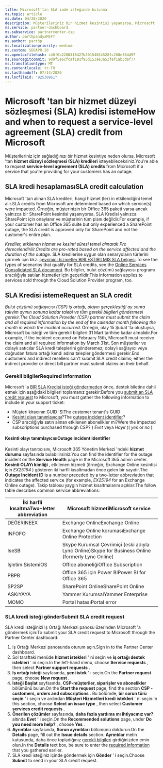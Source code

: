 ```yaml
---
title: Microsoft'tan SLA iade isteğinde bulunma
ms.topic: article
ms.date: 04/28/2020
description: Müşterileriniz bir hizmet kesintisi yaşanırsa, Microsoft 'tan bir hizmet düzeyi sözleşmesi (SLA) kredisi istemek için avantajları, kısıtlamaları ve yordamları öğrenin.
ms.service: partner-dashboard
ms.subservice: partnercenter-csp
author: parthpandyaMSFT
ms.author: parthp
ms.localizationpriority: medium
ms.custom: SEOAPR.20
ms.openlocfilehash: cb8f6b2280318427b2015403b528fc288ef64d97
ms.sourcegitcommit: 9d0f5e6cfcaf191f95d153ae3a53fef1ab3d6f77
ms.translationtype: MT
ms.contentlocale: tr-TR
ms.lasthandoff: 07/14/2020
ms.locfileid: "92530961"
---
```

# <a name="how-and-when-to-request-a-service-level-agreement-sla-credit-from-microsoft"></a><span data-ttu-id="df444-103">Microsoft 'tan bir hizmet düzeyi sözleşmesi (SLA) kredisi isteme</span><span class="sxs-lookup"><span data-stu-id="df444-103">How and when to request a service-level agreement (SLA) credit from Microsoft</span></span>

<span data-ttu-id="df444-104">Müşterileriniz için sağladığınızı bir hizmet kesintiye neden olursa, Microsoft 'tan **hizmet düzeyi sözleşmesi (SLA) kredileri** isteyebileceksiniz.</span><span class="sxs-lookup"><span data-stu-id="df444-104">You're able to request **service-level agreement (SLA) credits** from Microsoft if a service that you're providing for your customers has an outage.</span></span>

## <a name="sla-credit-calculation"></a><span data-ttu-id="df444-105">SLA kredi hesaplaması</span><span class="sxs-lookup"><span data-stu-id="df444-105">SLA credit calculation</span></span>

<span data-ttu-id="df444-106">Microsoft 'tan alınan SLA kredileri, hangi hizmet (ler) in etkilendiğini temel alır.</span><span class="sxs-lookup"><span data-stu-id="df444-106">SLA credits from Microsoft are determined based on which service(s) were impacted.</span></span> <span data-ttu-id="df444-107">Örneğin, müşterinizin bir Office 365 paketi varsa ancak yalnızca bir SharePoint kesintisi yaşanıyorsa, SLA Kredisi yalnızca SharePoint için onaylanır ve müşterinin tüm planı değildir.</span><span class="sxs-lookup"><span data-stu-id="df444-107">For example, if your customer has an Office 365 suite but only experienced a SharePoint outage, the SLA credit is approved only for SharePoint and not the customer's entire plan.</span></span>

<span data-ttu-id="df444-108">*Krediler, etkilenen hizmet ve kesinti süresi temel alınarak Pro derecelendirilir.*</span><span class="sxs-lookup"><span data-stu-id="df444-108">*Credits are pro-rated based on the service affected and the duration of the outage.*</span></span> <span data-ttu-id="df444-109">SLA kredilerine uygun olan senaryoların türlerini görmek için bkz. [çevrimiçi hizmetler BIRLEŞTIRILMIŞ SLA belgesi](http://www.microsoftvolumelicensing.com/DocumentSearch.aspx?Mode=3&DocumentTypeId=37).</span><span class="sxs-lookup"><span data-stu-id="df444-109">To see the types of scenarios that qualify for SLA credits, see the [Online Services Consolidated SLA document](http://www.microsoftvolumelicensing.com/DocumentSearch.aspx?Mode=3&DocumentTypeId=37).</span></span> <span data-ttu-id="df444-110">Bu bilgiler, bulut çözümü sağlayıcısı programı aracılığıyla satılan hizmetler için geçerlidir.</span><span class="sxs-lookup"><span data-stu-id="df444-110">This information applies to services sold through the Cloud Solution Provider program, too.</span></span>

## <a name="request-an-sla-credit"></a><span data-ttu-id="df444-111">SLA Kredisi isteme</span><span class="sxs-lookup"><span data-stu-id="df444-111">Request an SLA credit</span></span>

<span data-ttu-id="df444-112">*Bulut çözümü sağlayıcısı (CSP) iş ortağı, olayın gerçekleştiği ay sonra takvim ayının sonuna kadar talebi ve tüm gerekli bilgileri göndermesi gerekir.*</span><span class="sxs-lookup"><span data-stu-id="df444-112">*The Cloud Solution Provider (CSP) partner must submit the claim and all required information by the end of the calendar month following the month in which the incident occurred.*</span></span> <span data-ttu-id="df444-113">Örneğin, olay 15 Şubat 'ta oluştuysa, Microsoft bu isteği ve tüm gerekli bilgileri 31 Mart tarihine kadar almalıdır.</span><span class="sxs-lookup"><span data-stu-id="df444-113">For example, if the incident occurred on February 15th, Microsoft must receive the claim and all required information by March 31st.</span></span> <span data-ttu-id="df444-114">Son müşteriler ve dolaylı satıcılar SLA kredi taleplerini gönderemez; dolaylı sağlayıcı veya doğrudan fatura ortağı kendi adına talepler göndermesi gerekir.</span><span class="sxs-lookup"><span data-stu-id="df444-114">End customers and indirect resellers can't submit SLA credit claims; either the indirect provider or direct bill partner must submit claims on their behalf.</span></span>

### <a name="required-information"></a><span data-ttu-id="df444-115">Gerekli bilgiler</span><span class="sxs-lookup"><span data-stu-id="df444-115">Required information</span></span>

<span data-ttu-id="df444-116">Microsoft 'a [BIR SLA Kredisi isteği göndermeden](#submit-sla-credit-request) önce, destek biletine dahil etmek için aşağıdaki bilgileri toplamanız gerekir:</span><span class="sxs-lookup"><span data-stu-id="df444-116">Before you [submit an SLA credit request](#submit-sla-credit-request) to Microsoft, you must gather the following information to include in your support ticket:</span></span>

- <span data-ttu-id="df444-117">Müşteri kiracının GUID 'SI</span><span class="sxs-lookup"><span data-stu-id="df444-117">The customer tenant's GUID</span></span>
- <span data-ttu-id="df444-118">[Kesinti olayı tanımlayıcısı](#outage-incident-identifier)?</span><span class="sxs-lookup"><span data-stu-id="df444-118">The [outage incident identifier](#outage-incident-identifier)?</span></span>
- <span data-ttu-id="df444-119">CSP aracılığıyla satın alınan etkilenen abonelikler mi?</span><span class="sxs-lookup"><span data-stu-id="df444-119">Were the impacted subscriptions purchased through CSP?</span></span> <span data-ttu-id="df444-120">( *Evet* veya *Hayır* )</span><span class="sxs-lookup"><span data-stu-id="df444-120">( *yes* or *no* )</span></span>

#### <a name="outage-incident-identifier"></a><span data-ttu-id="df444-121">Kesinti olayı tanımlayıcısı</span><span class="sxs-lookup"><span data-stu-id="df444-121">Outage incident identifier</span></span>

<span data-ttu-id="df444-122">Kesinti olayı tanıtıcısını, Microsoft 365 Yönetim Merkezi 'ndeki **hizmet durumu** sayfasında bulabilirsiniz.</span><span class="sxs-lookup"><span data-stu-id="df444-122">You can find the identifier for the outage incident on the **Service Health** page in the Microsoft 365 admin center.</span></span> <span data-ttu-id="df444-123">**Kesinti OLAYı kimliği** , etkilenen hizmeti (örneğin, Exchange Online kesintisi için *EX25194* ) gösteren iki harfli kısaltmadan önce gelen bir sayıdır.</span><span class="sxs-lookup"><span data-stu-id="df444-123">The **Outage Incident ID** is a number preceded by a two-letter abbreviation that indicates the affected service (for example, *EX25194* for an Exchange Online outage).</span></span> <span data-ttu-id="df444-124">Takip tablosu yaygın hizmet kısaltmalarını açıklar:</span><span class="sxs-lookup"><span data-stu-id="df444-124">The follow table describes common service abbreviations:</span></span>

| <span data-ttu-id="df444-125">İki harfli kısaltma</span><span class="sxs-lookup"><span data-stu-id="df444-125">Two-letter abbreviation</span></span> | <span data-ttu-id="df444-126">Microsoft hizmeti</span><span class="sxs-lookup"><span data-stu-id="df444-126">Microsoft service</span></span> |
| ----------------------- | ----------------- |
| <span data-ttu-id="df444-127">DEĞERINE</span><span class="sxs-lookup"><span data-stu-id="df444-127">EX</span></span> | <span data-ttu-id="df444-128">Exchange Online</span><span class="sxs-lookup"><span data-stu-id="df444-128">Exchange Online</span></span> |
| <span data-ttu-id="df444-129">INFO</span><span class="sxs-lookup"><span data-stu-id="df444-129">FO</span></span> | <span data-ttu-id="df444-130">Exchange Online koruması</span><span class="sxs-lookup"><span data-stu-id="df444-130">Exchange Online Protection</span></span> |
| <span data-ttu-id="df444-131">Ise</span><span class="sxs-lookup"><span data-stu-id="df444-131">SB</span></span> | <span data-ttu-id="df444-132">Skype Kurumsal Çevrimiçi (eski adıyla Lync Online)</span><span class="sxs-lookup"><span data-stu-id="df444-132">Skype for Business Online (formerly Lync Online)</span></span> |
| <span data-ttu-id="df444-133">İşletim Sistemi</span><span class="sxs-lookup"><span data-stu-id="df444-133">OS</span></span> | <span data-ttu-id="df444-134">Office aboneliği</span><span class="sxs-lookup"><span data-stu-id="df444-134">Office Subscription</span></span> |
| <span data-ttu-id="df444-135">PB</span><span class="sxs-lookup"><span data-stu-id="df444-135">PB</span></span> | <span data-ttu-id="df444-136">Office 365 için Power BI</span><span class="sxs-lookup"><span data-stu-id="df444-136">Power BI for Office 365</span></span> |
| <span data-ttu-id="df444-137">SP2</span><span class="sxs-lookup"><span data-stu-id="df444-137">SP</span></span> | <span data-ttu-id="df444-138">SharePoint Online</span><span class="sxs-lookup"><span data-stu-id="df444-138">SharePoint Online</span></span> |
| <span data-ttu-id="df444-139">ASKıYA</span><span class="sxs-lookup"><span data-stu-id="df444-139">YA</span></span> | <span data-ttu-id="df444-140">Yammer Kurumsal</span><span class="sxs-lookup"><span data-stu-id="df444-140">Yammer Enterprise</span></span> |
| <span data-ttu-id="df444-141">MO</span><span class="sxs-lookup"><span data-stu-id="df444-141">MO</span></span> | <span data-ttu-id="df444-142">Portal hatası</span><span class="sxs-lookup"><span data-stu-id="df444-142">Portal error</span></span> |

### <a name="submit-sla-credit-request"></a><span data-ttu-id="df444-143">SLA kredi isteği gönder</span><span class="sxs-lookup"><span data-stu-id="df444-143">Submit SLA credit request</span></span>

<span data-ttu-id="df444-144">SLA kredi isteğinizi Iş Ortağı Merkezi panosu üzerinden Microsoft 'a göndermek için:</span><span class="sxs-lookup"><span data-stu-id="df444-144">To submit your SLA credit request to Microsoft through the Partner Center dashboard:</span></span>

1. <span data-ttu-id="df444-145">Iş Ortağı Merkezi panosunda oturum açın.</span><span class="sxs-lookup"><span data-stu-id="df444-145">Sign in to the Partner Center dashboard.</span></span>
2. <span data-ttu-id="df444-146">Sol taraftaki menüde **hizmet istekleri** ' ni seçin ve **iş ortağı destek istekleri** ' ni seçin.</span><span class="sxs-lookup"><span data-stu-id="df444-146">In the left-hand menu, choose **Service requests** , then select **Partner support requests** .</span></span>
3. <span data-ttu-id="df444-147">**Iş ortağı isteği** sayfasında, **yeni istek** ' ı seçin.</span><span class="sxs-lookup"><span data-stu-id="df444-147">On the **Partner request** page, choose **New request** .</span></span>
4. <span data-ttu-id="df444-148">**Isteği Başlat** sayfasında, **CSP-müşteriler, siparişler ve abonelikler** bölümünü bulun.</span><span class="sxs-lookup"><span data-stu-id="df444-148">On the **Start the request** page, find the section **CSP - customers, orders and subscriptions** .</span></span> <span data-ttu-id="df444-149">Bu bölümde, **bir sorun türü seçin** ' i seçin ve ardından **Müşteri Hizmetleri kredi istekleri** ' ni seçin.</span><span class="sxs-lookup"><span data-stu-id="df444-149">In this section, choose **Select an issue type** , then select **Customer services credit requests** .</span></span>
5. <span data-ttu-id="df444-150">**Önerilen çözümler** sayfasında, **daha fazla yardıma mı ihtiyacınız var?** altında **Evet** ' i seçin.</span><span class="sxs-lookup"><span data-stu-id="df444-150">On the **Recommended solutions** page, under **Do you need more help?** , choose **Yes** .</span></span>
6. <span data-ttu-id="df444-151">**Ayrıntılar** sayfasında, **Sorun ayrıntıları** bölümünü doldurun.</span><span class="sxs-lookup"><span data-stu-id="df444-151">On the **Details** page, fill out the **Issue details** section.</span></span> <span data-ttu-id="df444-152">**Ayrıntılar** metin kutusunda, daha önce topladığınız [gerekli bilgileri](#required-information) girdiğinizden emin olun.</span><span class="sxs-lookup"><span data-stu-id="df444-152">In the **Details** text box, be sure to enter the [required information](#required-information) that you gathered earlier.</span></span>
7. <span data-ttu-id="df444-153">SLA kredi isteğiniz içinde göndermek için **Gönder** ' i seçin.</span><span class="sxs-lookup"><span data-stu-id="df444-153">Choose **Submit** to send in your SLA credit request.</span></span>
